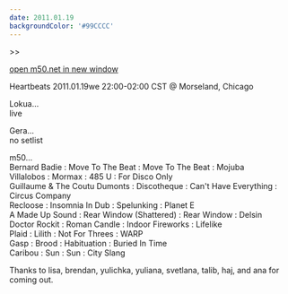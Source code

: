 ```yaml
---
date: 2011.01.19
backgroundColor: '#99CCCC'
---
```


\>>

[open m50.net in new window  
](http://m50.net/)  

Heartbeats 2011.01.19we 22:00-02:00 CST @ Morseland, Chicago  

Lokua...  
live  

Gera...  
no setlist  

m50...  
Bernard Badie : Move To The Beat : Move To The Beat : Mojuba  
Villalobos : Mormax : 485 U : For Disco Only  
Guillaume & The Coutu Dumonts : Discotheque : Can't Have Everything : Circus Company  
Recloose : Insomnia In Dub : Spelunking : Planet E  
A Made Up Sound : Rear Window (Shattered) : Rear Window : Delsin  
Doctor Rockit : Roman Candle : Indoor Fireworks : Lifelike  
Plaid : Lilith : Not For Threes : WARP  
Gasp : Brood : Habituation : Buried In Time  
Caribou : Sun : Sun : City Slang  

Thanks to lisa, brendan, yulichka, yuliana, svetlana, talib, haj, and ana for coming out.